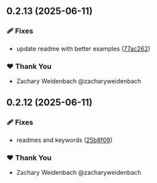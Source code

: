 ## 0.2.13 (2025-06-11)

### 🩹 Fixes

- update readme with better examples ([77ac262](https://github.com/dataquail/chimeric/commit/77ac262))

### ❤️ Thank You

- Zachary Weidenbach @zacharyweidenbach

## 0.2.12 (2025-06-11)

### 🩹 Fixes

- readmes and keywords ([25b8f09](https://github.com/dataquail/chimeric/commit/25b8f09))

### ❤️ Thank You

- Zachary Weidenbach @zacharyweidenbach
